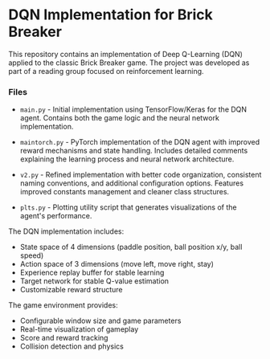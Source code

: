# DQN Implementation for Brick Breaker

This repository contains an implementation of Deep Q-Learning (DQN) applied to the classic Brick Breaker game. The project was developed as part of a reading group focused on reinforcement learning.

### Files

- `main.py` - Initial implementation using TensorFlow/Keras for the DQN agent. Contains both the game logic and the neural network implementation.

- `maintorch.py` - PyTorch implementation of the DQN agent with improved reward mechanisms and state handling. Includes detailed comments explaining the learning process and neural network architecture.

- `v2.py` - Refined implementation with better code organization, consistent naming conventions, and additional configuration options. Features improved constants management and cleaner class structures.

- `plts.py` - Plotting utility script that generates visualizations of the
agent's performance.

The DQN implementation includes:
- State space of 4 dimensions (paddle position, ball position x/y, ball speed)
- Action space of 3 dimensions (move left, move right, stay)
- Experience replay buffer for stable learning
- Target network for stable Q-value estimation
- Customizable reward structure

The game environment provides:
- Configurable window size and game parameters
- Real-time visualization of gameplay
- Score and reward tracking
- Collision detection and physics
